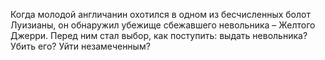 <!--2017-01-24 22:20:16-->
Когда молодой англичанин охотился в одном из бесчисленных болот Луизианы, он обнаружил убежище сбежавшего невольника – Желтого Джерри. Перед ним стал выбор, как поступить: выдать невольника? Убить его? Уйти незамеченным?